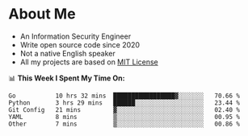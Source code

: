 # About Me

- An Information Security Engineer
- Write open source code since 2020
- Not a native English speaker
- All my projects are based on [MIT License](https://opensource.org/licenses/MIT)

📊 **This Week I Spent My Time On:**
<!--START_SECTION:waka-->
```text
Go           10 hrs 32 mins  █████████████████▓░░░░░░░   70.66 % 
Python       3 hrs 29 mins   ██████░░░░░░░░░░░░░░░░░░░   23.44 % 
Git Config   21 mins         ▓░░░░░░░░░░░░░░░░░░░░░░░░   02.40 % 
YAML         8 mins          ▒░░░░░░░░░░░░░░░░░░░░░░░░   00.95 % 
Other        7 mins          ▒░░░░░░░░░░░░░░░░░░░░░░░░   00.86 % 
```
<!--END_SECTION:waka-->

